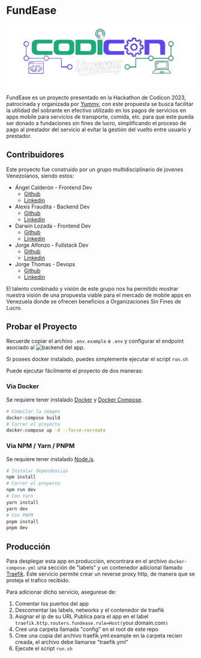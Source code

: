# FundEase

![Logo Codicon](../src/assets/codicon.png)

FundEase es un proyecto presentado en la Hackathon de Codicon 2023, patrocinada y organizada por [Yummy](https://www.yummysuperapp.com/), con este propuesta se busca facilitar la utilidad del sobrante en efectivo utilizado en los pagos de servicios en apps mobile para servicios de transporte, comida, etc. para que este pueda ser donado a fundaciones sin fines de lucro, simplificando el proceso de pago al prestador del servicio al evitar la gestión del vuelto entre usuario y prestador.

## Contribuidores

Este proyecto fue construido por un grupo multidisciplinario de jovenes Venezolanos, siendo estos:

- Ángel Calderón - Frontend Dev
    - [Github](https://github.com/Doble-2)
    - [Linkedin](https://www.linkedin.com/in/angeld2/)
- Alexis Fraudita - Backend Dev
    - [Github](https://github.com/alefram)
    - [Linkedin](https://www.linkedin.com/in/alefram/)
- Darwin Lozada - Frontend Dev
    - [Github](https://github.com/DarwinLozada)
    - [Linkedin](https://www.linkedin.com/in/darwin-lozada-41443b194/)
- Jorge Alfonzo - Fullstack Dev
    - [Github](https://github.com/gorritocodes)
    - [Linkedin](https://www.linkedin.com/in/gorritocodes/)
- Jorge Thomas - Devops
    - [Github](https://github.com/Akrista)
    - [Linkedin](https://www.linkedin.com/in/akrista/)

El talento combinado y visión de este grupo nos ha permitido mostrar nuestra visión de una propuesta viable para el mercado de mobile apps en Venezuela donde se ofrecen beneficios a Organizaciones Sin Fines de Lucro.

## Probar el Proyecto

Recuerde copiar el archivo `.env.example` a `.env` y configurar el endpoint asociado al ![backend del app](https://github.com/Akrista/codicon-05-back).

Si posees docker instalado, puedes simplemente ejecutar el script `run.sh`

Puede ejecutar fácilmente el proyecto de dos maneras:

### Via Docker

Se requiere tener instalado [Docker](https://docs.docker.com/get-docker/) y [Docker Compose](https://docs.docker.com/compose/install/).

```bash
# Compilar la imagen
docker-compose build
# Correr el proyecto
docker-compose up -d --force-recreate
```

### Via NPM / Yarn / PNPM

Se requiere tener instalado [Node.js](https://nodejs.org/en/download/).

```bash
# Instalar dependencias
npm install
# Correr el proyecto
npm run dev
# Con Yarn
yarn install
yarn dev
# Con PNPM
pnpm install
pnpm dev
```

## Producción

Para desplegar esta app en producción, encontrara en el archivo `docker-compose.yml` una sección de "labels" y un contenedor adicional llamado [Traefik](https://traefik.io/traefik/). Este servicio permite crear un reverse proxy http, de manera que se proteja el trafico recibido.

Para adicionar dicho servicio, asegurese de:

1. Comentar los puertos del app
2. Descomentar las labels, networks y el contenedor de traefik
3. Asignar el ip de su URL Publica para el app en el label `traefik.http.routers.fundease.rule=Host(`your.domain.com`)`
4. Cree una carpeta llamada "config" en el root de este repo
5. Cree una copia del archivo traefik.yml.example en la carpeta recien creada, el archivo debe llamarse "traefik.yml"
6. Ejecute el script `run.sh`
